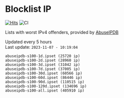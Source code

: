 # Blocklist IP

[![Hits](https://hits.seeyoufarm.com/api/count/incr/badge.svg?url=https%3A%2F%2Fgithub.com%2Fborestad%2Fblocklist-ip%2F&count_bg=%2379C83D&title_bg=%23555555&icon=&icon_color=%23E7E7E7&title=hits&edge_flat=false)](https://hits.seeyoufarm.com)  ![CI](https://img.shields.io/github/workflow/status/borestad/blocklist-ip/CI?style=flat-square)

Lists with worst IPv4 offenders, provided by [AbuseIPDB](https://www.abuseipdb.com/)

<!-- FOOTER-PLACEHOLDER -->
Updated every 5 hours<br>
Last update: `2023-11-07 - 10:19:04`
```
abuseipdb-s100-1d.ipset (25720 ip)
abuseipdb-s100-2d.ipset (28960 ip)
abuseipdb-s100-3d.ipset (31042 ip)
abuseipdb-s100-7d.ipset (37005 ip)
abuseipdb-s100-30d.ipset (60566 ip)
abuseipdb-s100-60d.ipset (86446 ip)
abuseipdb-s100-90d.ipset (110515 ip)
abuseipdb-s100-120d.ipset (134696 ip)
abuseipdb-s100-all.ipset (405910 ip)
```
